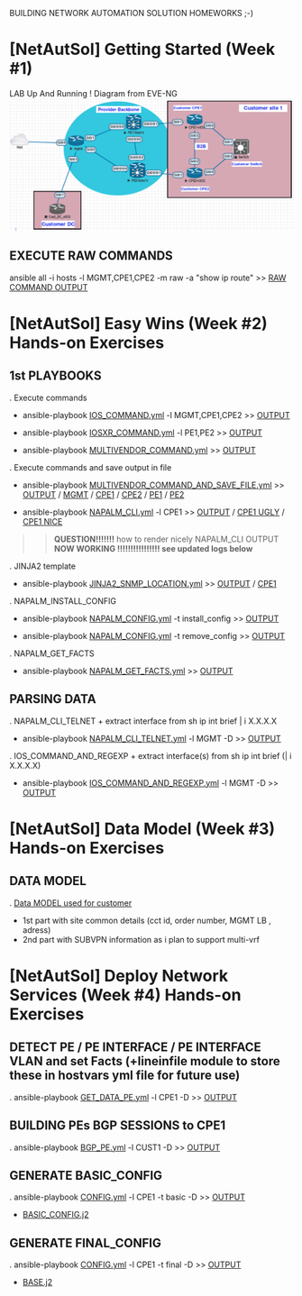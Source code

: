BUILDING NETWORK AUTOMATION SOLUTION HOMEWORKS ;-)

# [NetAutSol] Getting Started (Week #1)

LAB Up And Running !
Diagram from EVE-NG
![Diagram](MyLAB2.png)


## EXECUTE RAW COMMANDS

ansible all -i hosts -l MGMT,CPE1,CPE2 -m raw -a "show ip route" >> [RAW COMMAND OUTPUT](./LOGS/RAW_COMMAND.log)

# [NetAutSol] Easy Wins (Week #2) Hands-on Exercises

## 1st PLAYBOOKS

  . Execute commands
  * ansible-playbook [IOS_COMMAND.yml](IOS_COMMAND.yml) -l MGMT,CPE1,CPE2       >> [OUTPUT](./LOGS/IOS_COMMAND.log)

  * ansible-playbook [IOSXR_COMMAND.yml](IOSXR_COMMAND.yml) -l PE1,PE2       >> [OUTPUT](./LOGS/IOSXR_COMMAND.log)

  * ansible-playbook [MULTIVENDOR_COMMAND.yml](MULTIVENDOR_COMMAND.yml)    >> [OUTPUT](./LOGS/MULTIVENDOR_COMMAND.log)

  . Execute commands and save output in file
  * ansible-playbook [MULTIVENDOR_COMMAND_AND_SAVE_FILE.yml](MULTIVENDOR_COMMAND_AND_SAVE_FILE.yml)    >> [OUTPUT](./LOGS/MULTIVENDOR_COMMAND_AND_SAVE_FILE.log) / [MGMT](./configs/MGMT/MGMT_shrun.txt) / [CPE1](./configs/CPE1/CPE1_shrun.txt) / [CPE2](./configs/CPE2/CPE2_shrun.txt) / [PE1](./configs/PE1/PE1_shrun.txt) / [PE2](./configs/PE2/PE2_shrun.txt)

  * ansible-playbook [NAPALM_CLI.yml](NAPALM_CLI.yml) -l CPE1  >> [OUTPUT](./LOGS/NAPALM_CLI.log) / [CPE1 UGLY](./configs/CPE1/CPE1_napalmcli_ugly.txt) / [CPE1 NICE](./configs/CPE1/CPE1_napalmcli_nice.txt)

  >>  **QUESTION!!!!!!!** how to render nicely NAPALM_CLI OUTPUT  **NOW WORKING !!!!!!!!!!!!!!!! see updated logs below**

   . JINJA2 template
  * ansible-playbook [JINJA2_SNMP_LOCATION.yml](JINJA2_SNMP_LOCATION.yml)    >> [OUTPUT](./LOGS/JINJA2_SNMP_LOCATION.log) / [CPE1](./configs/CPE1/SNMP_LOCATION.conf)

  . NAPALM_INSTALL_CONFIG
  * ansible-playbook [NAPALM_CONFIG.yml](NAPALM_CONFIG.yml) -t install_config   >> [OUTPUT](./LOGS/NAPALM_INSTALL_CONFIG.log)

  * ansible-playbook [NAPALM_CONFIG.yml](NAPALM_CONFIG.yml) -t remove_config   >> [OUTPUT](./LOGS/NAPALM_REMOVE_CONFIG.log)

  . NAPALM_GET_FACTS
  * ansible-playbook [NAPALM_GET_FACTS.yml](NAPALM_GET_FACTS.yml) >> [OUTPUT](./LOGS/NAPALM_GET_FACTS.log)


## PARSING DATA

  . NAPALM_CLI_TELNET + extract interface from sh ip int brief | i X.X.X.X
  * ansible-playbook [NAPALM_CLI_TELNET.yml](NAPALM_CLI_TELNET.yml) -l MGMT -D >> [OUTPUT](./LOGS/NAPALM_CLI_TELNET.log)

  . IOS_COMMAND_AND_REGEXP + extract interface(s) from sh ip int brief (| i X.X.X.X)
  * ansible-playbook [IOS_COMMAND_AND_REGEXP.yml](IOS_COMMAND_AND_REGEXP.yml) -l MGMT -D >> [OUTPUT](./LOGS/IOS_COMMAND_AND_REGEXP.log)


# [NetAutSol] Data Model (Week #3) Hands-on Exercises

## DATA MODEL

  . [Data MODEL used for customer](host_vars/CPE1.yml)
  * 1st part with site common details (cct id, order number, MGMT LB , adress)
  * 2nd part with SUBVPN information as i plan to support multi-vrf


# [NetAutSol] Deploy Network Services (Week #4) Hands-on Exercises


## DETECT PE / PE INTERFACE / PE INTERFACE VLAN and set Facts (+lineinfile module to store these in hostvars yml file for future use)
  . ansible-playbook [GET_DATA_PE.yml](GET_DATA_PE.yml) -l CPE1 -D >> [OUTPUT](./LOGS/GET_DATA_PE.log)


## BUILDING PEs BGP SESSIONS to CPE1
  . ansible-playbook [BGP_PE.yml](BGP_PE.yml) -l CUST1 -D >> [OUTPUT](./LOGS/BGP_PE.log)

## GENERATE BASIC_CONFIG

  . ansible-playbook [CONFIG.yml](CONFIG.yml#L34) -l CPE1 -t basic -D >>  [OUTPUT](./LOGS/CONFIG_BASIC.log)
  * [BASIC_CONFIG.j2](./templates/COMMON/BASIC_CONFIG.j2)

## GENERATE FINAL_CONFIG

  . ansible-playbook [CONFIG.yml](CONFIG.yml#L40) -l CPE1 -t final -D >>  [OUTPUT](./LOGS/CONFIG_FINAL.log)
  * [BASE.j2](./templates/CUST1/BASE.j2)
